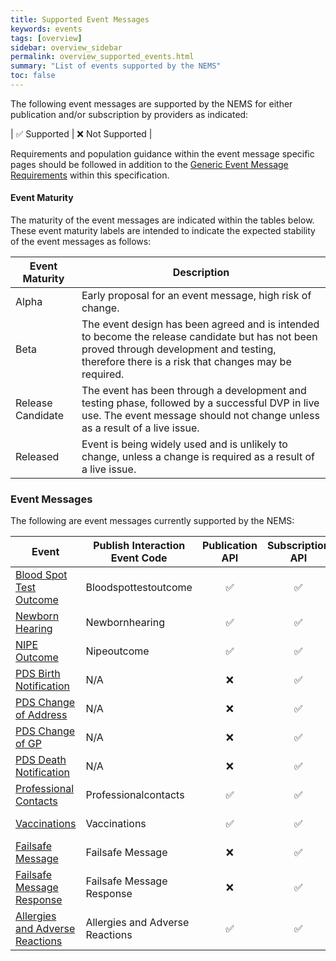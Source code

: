 ```yaml
---
title: Supported Event Messages
keywords: events
tags: [overview]
sidebar: overview_sidebar
permalink: overview_supported_events.html
summary: "List of events supported by the NEMS"
toc: false
---
```


The following event messages are supported by the NEMS for either publication and/or subscription by providers as indicated:

| &#9989; Supported | &#10060; Not Supported |

Requirements and population guidance within the event message specific pages should be followed in addition to the [Generic Event Message Requirements](explore_generic_event_requirements.html) within this specification.

#### Event Maturity

The maturity of the event messages are indicated within the tables below. These event maturity labels are intended to indicate the expected stability of the event messages as follows:

| Event Maturity | Description |
| --- | --- |
| Alpha | Early proposal for an event message, high risk of change. |
| Beta | The event design has been agreed and is intended to become the release candidate but has not been proved through development and testing, therefore there is a risk that changes may be required. |
| Release Candidate | The event has been through a development and testing phase, followed by a successful DVP in live use. The event message should not change unless as a result of a live issue. |
| Released | Event is being widely used and is unlikely to change, unless a change is required as a result of a live issue. |


### Event Messages

The following are event messages currently supported by the NEMS:

| Event | Publish Interaction Event Code | Publication API | Subscription API | Date Available | Event Maturity |
|---|---|:---:|:---:|---|---|
| [Blood Spot Test Outcome](blood_spot_test_outcome_1.html) | Bloodspottestoutcome | &#9989; | &#9989; | October 2019 | Release Candidate |
| [Newborn Hearing](newborn_hearing_1.html) | Newbornhearing | &#9989; | &#9989; | October 2019 | Release Candidate |
| [NIPE Outcome](nipe_outcome_1.html) | Nipeoutcome | &#9989; | &#9989; | October 2019 | Release Candidate |
| [PDS Birth Notification](pds_birth_notification.html) | N/A | &#10060; | &#9989; | March 2019 | Release Candidate |
| [PDS Change of Address](pds_change_of_address.html) | N/A | &#10060; | &#9989; | March 2019 | Release Candidate |
| [PDS Change of GP](pds_change_of_gp.html) | N/A | &#10060; | &#9989; | March 2019 | Release Candidate |
| [PDS Death Notification](pds_death_notification.html) | N/A | &#10060; | &#9989; | March 2019 | Release Candidate |
| [Professional Contacts](professional_contacts_1.html) | Professionalcontacts | &#9989; | &#9989; | February 2020 | Beta |
| [Vaccinations](vaccinations_1.html) | Vaccinations | &#9989; | &#9989; | February 2020 | Beta |
| [Failsafe Message](failsafe_message.html) | Failsafe Message | &#10060; | &#9989; | April 2020 | Beta |
| [Failsafe Message Response](failsafe_message_response.html) | Failsafe Message Response | &#10060; | &#9989; | July 2020 | Beta |
| [Allergies and Adverse Reactions](allergies_and_adverse_reactions.html) | Allergies and Adverse Reactions | &#9989; | &#9989; | August 2020 | Beta |